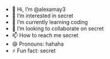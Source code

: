 - 👋 Hi, I’m @alexamay3
- 👀 I’m interested in secret
- 🌱 I’m currently learning coding
- 💞️ I’m looking to collaborate on secret
- 📫 How to reach me secret
- 😄 Pronouns: hahaha
- ⚡ Fun fact: secret

<!---
alexamay3/alexamay3 is a ✨ special ✨ repository because its `README.md` (this file) appears on your GitHub profile.
You can click the Preview link to take a look at your changes.
--->
